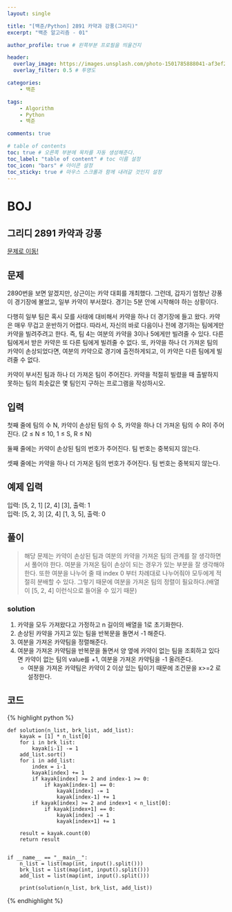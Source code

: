```yaml
---
layout: single

title: "[백준/Python] 2891 카약과 강풍(그리디)"
excerpt: "백준 알고리즘 - 01"

author_profile: true # 왼쪽부분 프로필을 띄울건지

header:
  overlay_image: https://images.unsplash.com/photo-1501785888041-af3ef285b470?ixlib=rb-1.2.1&ixid=eyJhcHBfaWQiOjEyMDd9&auto=format&fit=crop&w=1350&q=80
  overlay_filter: 0.5 # 투명도

categories:
    - 백준

tags: 
    - Algorithm
    - Python
    - 백준

comments: true

# table of contents
toc: true # 오른쪽 부분에 목차를 자동 생성해준다.
toc_label: "table of content" # toc 이름 설정
toc_icon: "bars" # 아이콘 설정
toc_sticky: true # 마우스 스크롤과 함께 내려갈 것인지 설정
---
```



# BOJ

## 그리디 2891 카약과 강풍
[문제로 이동!](https://www.acmicpc.net/problem/2891)

## 문제

2890번을 보면 알겠지만, 상근이는 카약 대회를 개최했다. 그런데, 갑자기 엄청난 강풍이 경기장에 불었고, 일부 카약이 부서졌다. 경기는 5분 안에 시작해야 하는 상황이다.

다행히 일부 팀은 혹시 모를 사태에 대비해서 카약을 하나 더 경기장에 들고 왔다. 카약은 매우 무겁고 운반하기 어렵다. 따라서, 자신의 바로 다음이나 전에 경기하는 팀에게만 카약을 빌려주려고 한다. 즉, 팀 4는 여분의 카약을 3이나 5에게만 빌려줄 수 있다. 다른 팀에게서 받은 카약은 또 다른 팀에게 빌려줄 수 없다. 또, 카약을 하나 더 가져온 팀의 카약이 손상되었다면, 여분의 카약으로 경기에 출전하게되고, 이 카약은 다른 팀에게 빌려줄 수 없다.

카약이 부서진 팀과 하나 더 가져온 팀이 주어진다. 카약을 적절히 빌렸을 때 출발하지 못하는 팀의 최솟값은 몇 팀인지 구하는 프로그램을 작성하시오.

## 입력

첫째 줄에 팀의 수 N, 카약이 손상된 팀의 수 S, 카약을 하나 더 가져온 팀의 수 R이 주어진다. (2 ≤ N ≤ 10, 1 ≤ S, R ≤ N)

둘째 줄에는 카약이 손상된 팀의 번호가 주어진다. 팀 번호는 중복되지 않는다.

셋째 줄에는 카약을 하나 더 가져온 팀의 번호가 주어진다. 팀 번호는 중복되지 않는다.

## 예제 입력
입력: [5, 2, 1] [2, 4] [3],  출력: 1<br>
입력: [5, 2, 3] [2, 4] [1, 3, 5], 출력: 0<br>

## 풀이
> 해당 문제는 카약이 손상된 팀과 여분의 카약을 가져온 팀의 관계를 잘 생각하면서 풀어야 한다. 여분을 가져온 팀이 손상이 되는 경우가 있는 부분을 잘 생각해야한다.
> 또한 여분을 나누어 줄 때 index 0 부터 차례대로 나누어줘야 모두에게 적절히 분배할 수 있다. 그렇기 때문에 여분을 가져온 팀의 정렬이 필요하다.(배열이 [5, 2, 4] 이런식으로 들어올 수 있기 때문)

### solution
1. 카약을 모두 가져왔다고 가정하고 n 길이의 배열을 1로 초기화한다.
2. 손상된 카약을 가지고 있는 팀을 반복문을 돌면서 -1 해준다.
3. 여분을 가져온 카약팀을 정렬해준다.
4. 여분을 가져온 카약팀을 반복문을 돌면서 양 옆에 카약이 없는 팀을 조회하고 있다면 카약이 없는 팀의 value를 +1, 여분을 가져온 카약팀을 -1 올려준다. 
    - 여분을 가져온 카약팀은 카약이 2 이상 있는 팀이기 때문에 조건문을 x>=2 로 설정한다.

## 코드

{% highlight python %}

    def solution(n_list, brk_list, add_list):
        kayak = [1] * n_list[0]
        for i in brk_list:
            kayak[i-1] -= 1
        add_list.sort()
        for i in add_list:
            index = i-1
            kayak[index] += 1
            if kayak[index] >= 2 and index-1 >= 0:
                if kayak[index-1] == 0:
                    kayak[index] -= 1
                    kayak[index-1] += 1
            if kayak[index] >= 2 and index+1 < n_list[0]:
                if kayak[index+1] == 0:
                    kayak[index] -= 1
                    kayak[index+1] += 1
    
        result = kayak.count(0)
        return result
    
    
    if __name__ == "__main__":
        n_list = list(map(int, input().split()))
        brk_list = list(map(int, input().split()))
        add_list = list(map(int, input().split()))
    
        print(solution(n_list, brk_list, add_list))

{% endhighlight %}